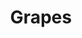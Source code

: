 ---
title: Grapes
picture: grapes.jpg
viewer_title: Grapes
thumbnail: grapes_t.jpg
alt: Grapes
medium: Oil
width: 8"
height: 16"
---